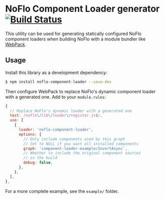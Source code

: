 NoFlo Component Loader generator [![Build Status](https://travis-ci.org/noflo/noflo-component-loader.svg?branch=master)](https://travis-ci.org/noflo/noflo-component-loader)
================================

This utility can be used for generating statically configured NoFlo component loaders when building NoFlo with a module bundler like [WebPack](https://webpack.js.org/).

## Usage

Install this library as a development dependency:

```bash
$ npm install noflo-component-loader --save-dev
```

Then configure WebPack to replace NoFlo's dynamic component loader with a generated one. Add to your `module.rules`:

```javascript
{
  // Replace NoFlo's dynamic loader with a generated one
  test: /noflo\/lib\/loader\/register.js$/,
  use: [
    {
      loader: 'noflo-component-loader',
      options: {
        // Only include components used by this graph
        // Set to NULL if you want all installed components
        graph: 'component-loader-example/InvertAsync',
        // Whether to include the original component sources
        // in the build
        debug: false,
      },
    },
  ],
},
```

For a more complete example, see the `example/` folder.
